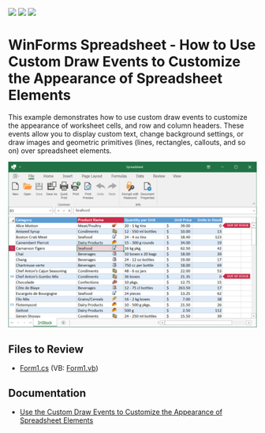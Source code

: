 <!-- default badges list -->
![](https://img.shields.io/endpoint?url=https://codecentral.devexpress.com/api/v1/VersionRange/128614337/20.2.1%2B)
[![](https://img.shields.io/badge/Open_in_DevExpress_Support_Center-FF7200?style=flat-square&logo=DevExpress&logoColor=white)](https://supportcenter.devexpress.com/ticket/details/E5044)
[![](https://img.shields.io/badge/📖_How_to_use_DevExpress_Examples-e9f6fc?style=flat-square)](https://docs.devexpress.com/GeneralInformation/403183)
<!-- default badges end -->

# WinForms Spreadsheet - How to Use Custom Draw Events to Customize the Appearance of Spreadsheet Elements

This example demonstrates how to use custom draw events to customize the appearance of worksheet cells, and row and column headers. These events allow you to display custom text, change background settings, or draw images and geometric primitives (lines, rectangles, callouts, and so on) over spreadsheet elements. 

![Spreadsheet - Custom Draw Events](./images/spreadsheet-custom-draw.png)

## Files to Review

* [Form1.cs](./CS/WindowsFormsApp1/Form1.cs) (VB: [Form1.vb](./VB/CustomDrawExample/Form1.vb))

## Documentation

* [Use the Custom Draw Events to Customize the Appearance of Spreadsheet Elements](https://docs.devexpress.com/WindowsForms/403322/controls-and-libraries/spreadsheet/cell-basics/custom-draw)
